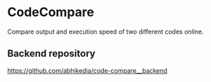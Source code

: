 # CodeCompare

Compare output and execution speed of two different codes online.

## Backend repository

https://github.com/abhikedia/code-compare__backend

